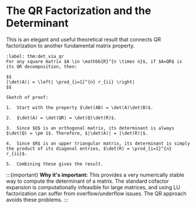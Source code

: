
# The QR Factorization and the Determinant

This is an elegant and useful theoretical result that connects QR factorization to another fundamental matrix property.

````{prf:theorem} Determinant via QR Factorization
:label: thm:det_via_qr
For any square matrix $A \in \mathbb{R}^{n \times n}$, if $A=QR$ is its QR decomposition, then:

$$
|\det(A)| = \left| \prod_{i=1}^{n} r_{ii} \right|
$$
````

````{prf:proof}
Sketch of proof:

1.  Start with the property $\det(AB) = \det(A)\det(B)$.

2.  $\det(A) = \det(QR) = \det(Q)\det(R)$.

3.  Since $Q$ is an orthogonal matrix, its determinant is always $\det(Q) = \pm 1$. Therefore, $|\det(A)| = |\det(R)|$.

4.  Since $R$ is an upper triangular matrix, its determinant is simply the product of its diagonal entries, $\det(R) = \prod_{i=1}^{n} r_{ii}$.

5.  Combining these gives the result.

````

:::{important}
**Why it's important:** This provides a very numerically stable way to compute the determinant of a matrix. The standard cofactor expansion is computationally infeasible for large matrices, and using LU factorization can suffer from overflow/underflow issues. The QR approach avoids these problems.
:::
